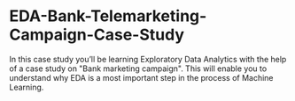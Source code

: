 # EDA-Bank-Telemarketing-Campaign-Case-Study
In this case study you’ll be learning Exploratory Data Analytics with the help of a case study on "Bank marketing campaign". This will enable you to understand why EDA is a most important step in the process of Machine Learning.
